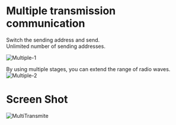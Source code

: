 # Multiple transmission communication
Switch the sending address and send.   
Unlimited number of sending addresses.   

![Multiple-1](https://github.com/nopnop2002/Arduino-STM32-nRF24L01/assets/6020549/8c619ad7-8f15-4c08-aa11-aa91c2f80a4d)

By using multiple stages, you can extend the range of radio waves.
![Multiple-2](https://github.com/nopnop2002/Arduino-STM32-nRF24L01/assets/6020549/c0cd30a4-0a03-423a-9246-4174df753c24)

# Screen Shot
![MultiTransmite](https://user-images.githubusercontent.com/6020549/149848112-7e9cbbb9-b8c8-435a-b763-2533968a47fc.jpg)

